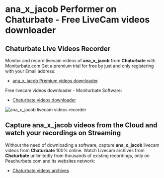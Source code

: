 # ana_x_jacob Performer on Chaturbate - Free LiveCam videos downloader

## Chaturbate Live Videos Recorder

Monitor and record livecam videos of **ana_x_jacob** from **Chaturbate** with Moniturbate.com
Get a premium trial for free by just and only registering with your Email address:
* [ana_x_jacob Premium videos downloader](https://moniturbate.com/request-demo-licence-key.html)

Free livecam videos downloader - Moniturbate Software:
* [Chaturbate videos downloader](https://moniturbate.com/moniturbate-download-software.html)

![ana_x_jacob livecam videos recorder](https://peachurnet.com/templates/moniturbate-software.png)


## Capture ana_x_jacob videos from the Cloud and watch your recordings on Streaming

Without the need of downloading a software, capture **ana_x_jacob** livecam videos from **Chaturbate** 100% online.
Watch Livecam archives from **Chaturbate** unlimitedly from thousands of existing recordings, only on Peachurbate.com and its websites network:
* [Chaturbate videos archives](https://peachurnet.com/)
